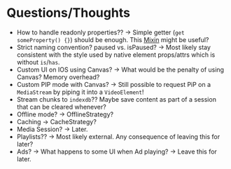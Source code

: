 # Questions/Thoughts

- How to handle readonly properties?? -> Simple getter (`get someProperty() {}`) should be enough.
  This [Mixin][readonly-mixin] might be useful?
- Strict naming convention? paused vs. isPaused? -> Most likely stay consistent with the
  style used by native element props/attrs which is without `is`/`has`.
- Custom UI on IOS using Canvas? -> What would be the penalty of using Canvas? Memory overhead?
- Custom PIP mode with Canvas? -> Still possible to request PiP on a `MediaStream` by piping it
  into a `VideoElement`!
- Stream chunks to `indexdb`?? Maybe save content as part of a session that can be cleared whenever?
- Offline mode? -> OfflineStrategy?
- Caching -> CacheStrategy?
- Media Session? -> Later.
- Playlists?? -> Most likely external. Any consequence of leaving this for later?
- Ads? -> What happens to some UI when Ad playing? -> Leave this for later.

[readonly-mixin]: https://open-wc.org/docs/development/lit-helpers/#privately-settable-read-only-properties
